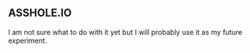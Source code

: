 ## ASSHOLE.IO ##
I am not sure what to do with it yet but I will probably use it as my future experiment.